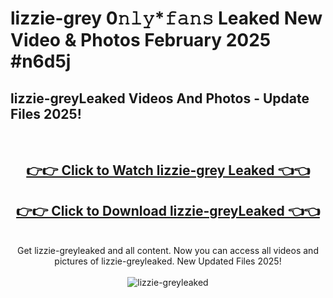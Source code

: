 # lizzie-grey 0𝚗𝚕𝚢*𝚏𝚊𝚗𝚜 Leaked New Video & Photos February 2025 #n6d5j

<h2>lizzie-greyLeaked Videos And Photos - Update Files 2025!</h2>
<br>
<div align="center">
<h2><a href="https://mediaupload.pro?title=lizzie-grey&ref=11F" rel="nofollow">👉👉 Click to Watch lizzie-grey Leaked 👈👈</a></h2>
<h2><a href="https://mediaupload.pro?title=lizzie-grey&ref=11F" rel="nofollow">👉👉 Click to Download lizzie-greyLeaked 👈👈</a></h2>
<br>
Get lizzie-greyleaked and all content. Now you can access all videos and pictures of lizzie-greyleaked. New Updated Files 2025!
<br>
<br>
<a href="https://mediaupload.pro?title=lizzie-grey&ref=11F" rel="nofollow" data-target="animated-image.originalLink"><img src="https://i.ibb.co/Gkj2r4b/banner.png" alt="lizzie-greyleaked" style="max-width: 100%; display: inline-block;" data-target="animated-image.originalImage"></a>
</div>
<br>

